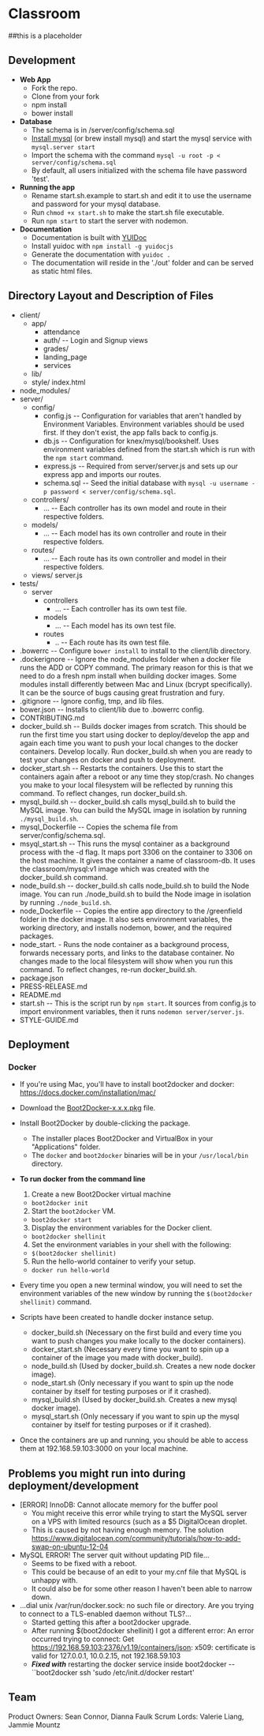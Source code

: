 # Classroom
##this is a placeholder
## Development
- __Web App__
  - Fork the repo.
  - Clone from your fork
  - npm install
  - bower install
- __Database__
  - The schema is in /server/config/schema.sql
  - [Install mysql](https://dev.mysql.com/doc/refman/5.6/en/osx-installation-pkg.html) (or brew install mysql) and start the mysql service with ``mysql.server start``
  - Import the schema with the command ``mysql -u root -p < server/config/schema.sql``
  - By default, all users initialized with the schema file have password 'test'.
- __Running the app__
  - Rename start.sh.example to start.sh and edit it to use the username and password for your mysql database.
  - Run ``chmod +x start.sh`` to make the start.sh file executable.
  - Run ``npm start`` to start the server with nodemon.
- __Documentation__
  - Documentation is built with [YUIDoc](http://yui.github.io/yuidoc/)
  - Install yuidoc with ``npm install -g yuidocjs``
  - Generate the documentation with ``yuidoc .``
  - The documentation will reside in the './out' folder and can be served as static html files.


## Directory Layout and Description of Files

- client/
  - app/
    - attendance
    - auth/ -- Login and Signup views
    - grades/ 
    - landing_page
    - services
  - lib/
  - style/
  index.html
- node_modules/
- server/
  - config/
    - config.js -- Configuration for variables that aren't handled by Environment Variables. Environment variables should be used first. If they don't exist, the app falls back to config.js.
    - db.js -- Configuration for knex/mysql/bookshelf. Uses environment variables defined from the start.sh which is run with the ``npm start`` command.
    - express.js -- Required from server/server.js and sets up our express app and imports our routes.
    - schema.sql -- Seed the initial database with ``mysql -u username -p password < server/config/schema.sql``.
  - controllers/
    - ... -- Each controller has its own model and route in their respective folders.
  - models/
    - ... -- Each model has its own controller and route in their respective folders.
  - routes/
    - ... -- Each route has its own controller and model in their respective folders.
  - views/
  server.js
- tests/
  - server
    - controllers
      - ... -- Each controller has its own test file.
    - models
      - ... -- Each model has its own test file.
    - routes
      - .. -- Each route has its own test file.
- .bowerrc -- Configure ``bower install`` to install to the client/lib directory.
- .dockerignore -- Ignore the node_modules folder when a docker file runs the ADD or COPY command. The primary reason for this is that we need to do a fresh npm install when building docker images. Some modules install differently between Mac and Linux (bcrypt specifically). It can be the source of bugs causing great frustration and fury.
- .gitignore -- Ignore config, tmp, and lib files.
- bower.json -- Installs to client/lib due to .bowerrc config.
- CONTRIBUTING.md
- docker_build.sh -- Builds docker images from scratch. This should be run the first time you start using docker to deploy/develop the app and again each time you want to push your local changes to the docker containers. Develop locally. Run docker_build.sh when you are ready to test your changes on docker and push to deployment.
- docker_start.sh -- Restarts the containers. Use this to start the containers again after a reboot or any time they stop/crash. No changes you make to your local filesystem will be reflected by running this command. To reflect changes, run docker_build.sh.
- mysql_build.sh -- docker_build.sh calls mysql_build.sh to build the MySQL image. You can build the MySQL image in isolation by running ``./mysql_build.sh``.
- mysql_Dockerfile -- Copies the schema file from server/config/schema.sql.
- msyql_start.sh -- This runs the mysql container as a background process with the -d flag. It maps port 3306 on the container to 3306 on the host machine. It gives the container a name of classroom-db. It uses the classroom/mysql:v1 image which was created with the docker_build.sh command.
- node_build.sh -- docker_build.sh calls node_build.sh to build the Node image. You can run ./node_build.sh to build the Node image in isolation by running ``./node_build.sh``.
- node_Dockerfile -- Copies the entire app directory to the /greenfield folder in the docker image. It also sets environment variables, the working directory, and installs nodemon, bower, and the required packages.
- node_start. - Runs the node container as a background process, forwards necessary ports, and links to the database container. No changes made to the local filesystem will show when you run this command. To reflect changes, re-run docker_build.sh.
- package.json
- PRESS-RELEASE.md
- README.md
- start.sh -- This is the script run by ``npm start``. It sources from config.js to import environment variables, then it runs ``nodemon server/server.js``.
- STYLE-GUIDE.md

## Deployment

### Docker

- If you're using Mac, you'll have to install boot2docker and docker: https://docs.docker.com/installation/mac/
- Download the [Boot2Docker-x.x.x.pkg](https://github.com/boot2docker/osx-installer/releases/tag/v1.7.0) file.
- Install Boot2Docker by double-clicking the package.
  - The installer places Boot2Docker and VirtualBox in your "Applications" folder.
  - The ``docker`` and ``boot2docker`` binaries will be in your ``/usr/local/bin`` directory.
- __To run docker from the command line__
  1. Create a new Boot2Docker virtual machine
    - ``boot2docker init``
  2. Start the ``boot2docker`` VM.
    - ``boot2docker start``
  3. Display the environment variables for the Docker client.
    - ``boot2docker shellinit``
  4. Set the environment variables in your shell with the following:
    - ``$(boot2docker shellinit)``
  5. Run the hello-world container to verify your setup.
    - ``docker run hello-world``

- Every time you open a new terminal window, you will need to set the environment variables of the new window by running the ``$(boot2docker shellinit)`` command.
- Scripts have been created to handle docker instance setup.
  - docker_build.sh (Necessary on the first build and every time you want to push changes you make locally to the docker containers).
  - docker_start.sh (Necessary every time you want to spin up a container of the image you made with docker_build).
  - node_build.sh (Used by docker_build.sh. Creates a new node docker image).
  - node_start.sh (Only necessary if you want to spin up the node container by itself for testing purposes or if it crashed).
  - mysql_build.sh (Used by docker_build.sh. Creates a new mysql docker image).
  - mysql_start.sh (Only necessary if you want to spin up the mysql container by itself for testing purposes or if it crashed).
- Once the containers are up and running, you should be able to access them at 192.168.59.103:3000 on your local machine.

## Problems you might run into during deployment/development
- [ERROR] InnoDB: Cannot allocate memory for the buffer pool
  - You might receive this error while trying to start the MySQL server on a VPS with limited resourcs (such as a $5 DigitalOcean droplet.
  - This is caused by not having enough memory. The solution https://www.digitalocean.com/community/tutorials/how-to-add-swap-on-ubuntu-12-04
- MySQL ERROR! The server quit without updating PID file...
  - Seems to be fixed with a reboot.
  - This could be because of an edit to your my.cnf file that MySQL is unhappy with.
  - It could also be for some other reason I haven't been able to narrow down.
- ...dial unix /var/run/docker.sock: no such file or directory. Are you trying to connect to a TLS-enabled daemon without TLS?...
  - Started getting this after a boot2docker upgrade.
  - After running $(boot2docker shellinit) I got a different error: An error occurred trying to connect: Get https://192.168.59.103:2376/v1.19/containers/json: x509: certificate is valid for 127.0.0.1, 10.0.2.15, not 192.168.59.103
  - __*Fixed with*__ restarting the docker service inside boot2docker -- ``boot2docker ssh 'sudo /etc/init.d/docker restart'


## Team

Product Owners: Sean Connor, Dianna Faulk
Scrum Lords: Valerie Liang, Jammie Mountz